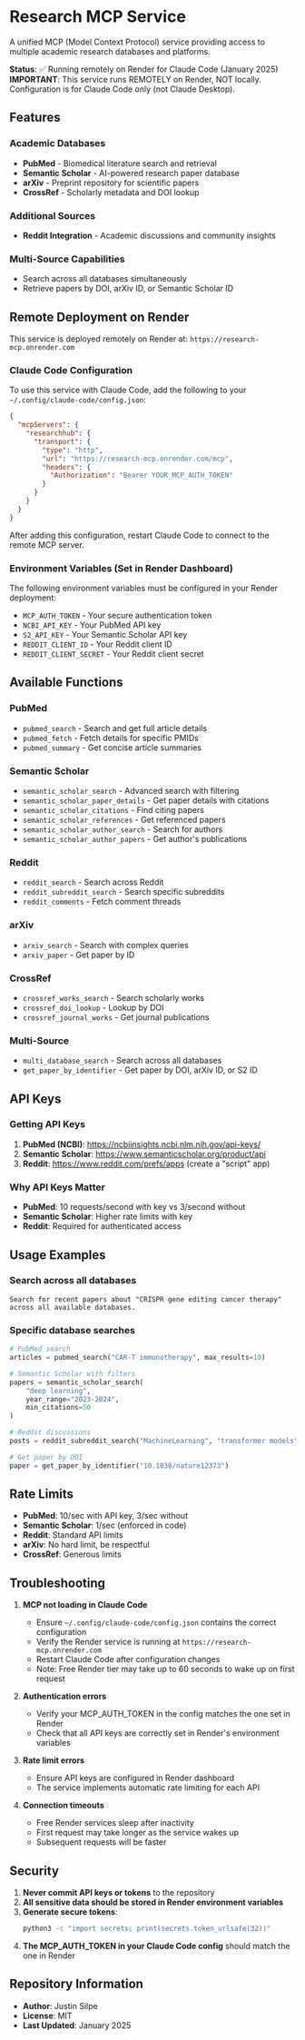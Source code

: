 # Research MCP Service

A unified MCP (Model Context Protocol) service providing access to multiple academic research databases and platforms.

**Status**: ✅ Running remotely on Render for Claude Code (January 2025)
**IMPORTANT**: This service runs REMOTELY on Render, NOT locally. Configuration is for Claude Code only (not Claude Desktop).

## Features

### Academic Databases
- **PubMed** - Biomedical literature search and retrieval
- **Semantic Scholar** - AI-powered research paper database
- **arXiv** - Preprint repository for scientific papers
- **CrossRef** - Scholarly metadata and DOI lookup

### Additional Sources
- **Reddit Integration** - Academic discussions and community insights

### Multi-Source Capabilities
- Search across all databases simultaneously
- Retrieve papers by DOI, arXiv ID, or Semantic Scholar ID

## Remote Deployment on Render

This service is deployed remotely on Render at: `https://research-mcp.onrender.com`

### Claude Code Configuration

To use this service with Claude Code, add the following to your `~/.config/claude-code/config.json`:

```json
{
  "mcpServers": {
    "researchhub": {
      "transport": {
        "type": "http",
        "url": "https://research-mcp.onrender.com/mcp",
        "headers": {
          "Authorization": "Bearer YOUR_MCP_AUTH_TOKEN"
        }
      }
    }
  }
}
```

After adding this configuration, restart Claude Code to connect to the remote MCP server.

### Environment Variables (Set in Render Dashboard)

The following environment variables must be configured in your Render deployment:

- `MCP_AUTH_TOKEN` - Your secure authentication token
- `NCBI_API_KEY` - Your PubMed API key
- `S2_API_KEY` - Your Semantic Scholar API key
- `REDDIT_CLIENT_ID` - Your Reddit client ID
- `REDDIT_CLIENT_SECRET` - Your Reddit client secret

## Available Functions

### PubMed
- `pubmed_search` - Search and get full article details
- `pubmed_fetch` - Fetch details for specific PMIDs
- `pubmed_summary` - Get concise article summaries

### Semantic Scholar
- `semantic_scholar_search` - Advanced search with filtering
- `semantic_scholar_paper_details` - Get paper details with citations
- `semantic_scholar_citations` - Find citing papers
- `semantic_scholar_references` - Get referenced papers
- `semantic_scholar_author_search` - Search for authors
- `semantic_scholar_author_papers` - Get author's publications

### Reddit
- `reddit_search` - Search across Reddit
- `reddit_subreddit_search` - Search specific subreddits
- `reddit_comments` - Fetch comment threads

### arXiv
- `arxiv_search` - Search with complex queries
- `arxiv_paper` - Get paper by ID

### CrossRef
- `crossref_works_search` - Search scholarly works
- `crossref_doi_lookup` - Lookup by DOI
- `crossref_journal_works` - Get journal publications

### Multi-Source
- `multi_database_search` - Search across all databases
- `get_paper_by_identifier` - Get paper by DOI, arXiv ID, or S2 ID

## API Keys

### Getting API Keys
1. **PubMed (NCBI)**: https://ncbiinsights.ncbi.nlm.nih.gov/api-keys/
2. **Semantic Scholar**: https://www.semanticscholar.org/product/api
3. **Reddit**: https://www.reddit.com/prefs/apps (create a "script" app)

### Why API Keys Matter
- **PubMed**: 10 requests/second with key vs 3/second without
- **Semantic Scholar**: Higher rate limits with key
- **Reddit**: Required for authenticated access

## Usage Examples

### Search across all databases
```
Search for recent papers about "CRISPR gene editing cancer therapy" across all available databases.
```

### Specific database searches
```python
# PubMed search
articles = pubmed_search("CAR-T immunotherapy", max_results=10)

# Semantic Scholar with filters
papers = semantic_scholar_search(
    "deep learning",
    year_range="2023-2024",
    min_citations=50
)

# Reddit discussions
posts = reddit_subreddit_search("MachineLearning", "transformer models")

# Get paper by DOI
paper = get_paper_by_identifier("10.1038/nature12373")
```

## Rate Limits

- **PubMed**: 10/sec with API key, 3/sec without
- **Semantic Scholar**: 1/sec (enforced in code)
- **Reddit**: Standard API limits
- **arXiv**: No hard limit, be respectful
- **CrossRef**: Generous limits

## Troubleshooting

1. **MCP not loading in Claude Code**
   - Ensure `~/.config/claude-code/config.json` contains the correct configuration
   - Verify the Render service is running at `https://research-mcp.onrender.com`
   - Restart Claude Code after configuration changes
   - Note: Free Render tier may take up to 60 seconds to wake up on first request

2. **Authentication errors**
   - Verify your MCP_AUTH_TOKEN in the config matches the one set in Render
   - Check that all API keys are correctly set in Render's environment variables

3. **Rate limit errors**
   - Ensure API keys are configured in Render dashboard
   - The service implements automatic rate limiting for each API

4. **Connection timeouts**
   - Free Render services sleep after inactivity
   - First request may take longer as the service wakes up
   - Subsequent requests will be faster

## Security

1. **Never commit API keys or tokens** to the repository
2. **All sensitive data should be stored in Render environment variables**
3. **Generate secure tokens**: 
   ```bash
   python3 -c "import secrets; print(secrets.token_urlsafe(32))"
   ```
4. **The MCP_AUTH_TOKEN in your Claude Code config** should match the one in Render

## Repository Information

- **Author**: Justin Silpe
- **License**: MIT
- **Last Updated**: January 2025